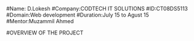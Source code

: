#Name: D.Lokesh
#Company:CODTECH IT SOLUTIONS
#ID:CT08DS5113
#Domain:Web development
#Duration:July 15 to Agust 15
#Mentor:Muzammil Ahmed

#OVERVIEW OF THE PROJECT
